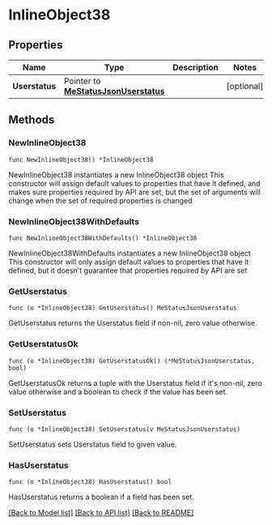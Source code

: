 # InlineObject38

## Properties

Name | Type | Description | Notes
------------ | ------------- | ------------- | -------------
**Userstatus** | Pointer to [**MeStatusJsonUserstatus**](MeStatusJsonUserstatus.md) |  | [optional] 

## Methods

### NewInlineObject38

`func NewInlineObject38() *InlineObject38`

NewInlineObject38 instantiates a new InlineObject38 object
This constructor will assign default values to properties that have it defined,
and makes sure properties required by API are set, but the set of arguments
will change when the set of required properties is changed

### NewInlineObject38WithDefaults

`func NewInlineObject38WithDefaults() *InlineObject38`

NewInlineObject38WithDefaults instantiates a new InlineObject38 object
This constructor will only assign default values to properties that have it defined,
but it doesn't guarantee that properties required by API are set

### GetUserstatus

`func (o *InlineObject38) GetUserstatus() MeStatusJsonUserstatus`

GetUserstatus returns the Userstatus field if non-nil, zero value otherwise.

### GetUserstatusOk

`func (o *InlineObject38) GetUserstatusOk() (*MeStatusJsonUserstatus, bool)`

GetUserstatusOk returns a tuple with the Userstatus field if it's non-nil, zero value otherwise
and a boolean to check if the value has been set.

### SetUserstatus

`func (o *InlineObject38) SetUserstatus(v MeStatusJsonUserstatus)`

SetUserstatus sets Userstatus field to given value.

### HasUserstatus

`func (o *InlineObject38) HasUserstatus() bool`

HasUserstatus returns a boolean if a field has been set.


[[Back to Model list]](../README.md#documentation-for-models) [[Back to API list]](../README.md#documentation-for-api-endpoints) [[Back to README]](../README.md)


